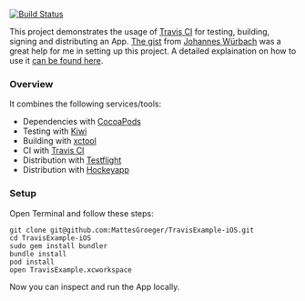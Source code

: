 [![Build Status](https://travis-ci.org/MattesGroeger/TravisExample-iOS.png?branch=master)](https://travis-ci.org/MattesGroeger/TravisExample-iOS)

This project demonstrates the usage of [Travis CI](http://www.travis-ci.org/) for testing, building, signing and distributing an App. [The gist](https://gist.github.com/johanneswuerbach/5559514) from [Johannes Würbach](https://github.com/johanneswuerbach) was a great help for me in setting up this project. A detailed explaination on how to use it [can be found here](http://blog.mattes-groeger.de/travis-ci/).

### Overview

It combines the following services/tools:
* Dependencies with [CocoaPods](http://cocoapods.org/)
* Testing with [Kiwi](https://github.com/allending/Kiwi)
* Building with [xctool](https://github.com/facebook/xctool)
* CI with [Travis CI](https://travis-ci.org/)
* Distribution with [Testflight](https://testflightapp.com/)
* Distribution with [Hockeyapp](http://hockeyapp.net/)

### Setup

Open Terminal and follow these steps:
```
git clone git@github.com:MattesGroeger/TravisExample-iOS.git
cd TravisExample-iOS
sudo gem install bundler
bundle install
pod install
open TravisExample.xcworkspace
```

Now you can inspect and run the App locally.
